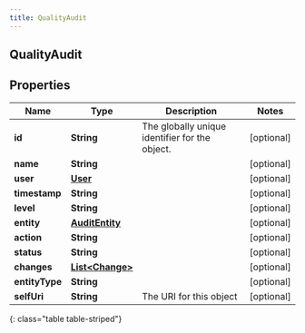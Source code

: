 ```yaml
---
title: QualityAudit
---
```

## QualityAudit


## Properties

| Name | Type | Description | Notes |
| ------------ | ------------- | ------------- | ------------- |
| **id** | **String** | The globally unique identifier for the object. |  [optional] |
| **name** | **String** |  |  [optional] |
| **user** | [**User**](User.html) |  |  [optional] |
| **timestamp** | **String** |  |  [optional] |
| **level** | **String** |  |  [optional] |
| **entity** | [**AuditEntity**](AuditEntity.html) |  |  [optional] |
| **action** | **String** |  |  [optional] |
| **status** | **String** |  |  [optional] |
| **changes** | [**List&lt;Change&gt;**](Change.html) |  |  [optional] |
| **entityType** | **String** |  |  [optional] |
| **selfUri** | **String** | The URI for this object |  [optional] |
{: class="table table-striped"}



